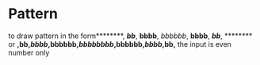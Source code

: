 # Pattern
to draw pattern in the form********, ***bb***, **bbbb**, *bbbbbb*, **bbbb**, ***bb***, ******** or
**********,****bb****,***bbbb***,**bbbbbb**,*bbbbbbbb*,**bbbbbb**,***bbbb***,****bb****,**********
the input is even number only

